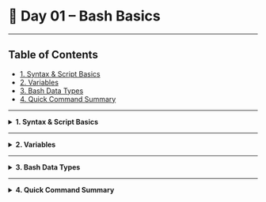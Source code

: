 # 🐧 Day 01 – Bash Basics

---

## Table of Contents

- [1. Syntax & Script Basics](#1-syntax--script-basics)
- [2. Variables](#2-variables)
- [3. Bash Data Types](#3-bash-data-types)
- [4. Quick Command Summary](#4-quick-command-summary)

---

<details>
<summary><strong>1. Syntax & Script Basics</strong></summary>

### Theory & Notes

- **Shebang (`#!/bin/bash`)**  
  Tells the OS to use Bash to interpret this script.
- **Comments (`#`)**  
  Lines beginning with `#` are ignored by Bash; use them to document your code.
- **Command Order**  
  Commands execute sequentially from top to bottom.
- **Semicolons (`;`)**  
  Separate multiple commands on the same line.
- **Script Workflow**  
  1. **Create** with `vi script.sh`  
  2. **Add shebang** as first line: `#!/bin/bash`  
  3. **Make executable:** `chmod +x script.sh`  
  4. **Run:** `./script.sh`

### Example

```bash
#!/bin/bash
# greet.sh — print greeting
echo "Hello, World!"
````

```output
Hello, World!
```

| Command            | Purpose                  | Example              |
| ------------------ | ------------------------ | -------------------- |
| `#!/bin/bash`      | Specify Bash interpreter | N/A                  |
| `# comment`        | Ignore line              | `# backup script`    |
| `chmod +x file.sh` | Make script executable   | `chmod +x backup.sh` |
| `./script.sh`      | Run the script           | `./backup.sh`        |

</details>

---

<details>
<summary><strong>2. Variables</strong></summary>

### Theory & Notes

* **User-Defined Variables:** custom variables you set in your session (analogy: sticky note on your desk).  
  - Syntax: `NAME="value"`  
  - Example: `FAVORITE_SNACK="cookies"`

* **Environment Variables (Predefined):** system-set variables available to all shells and subprocesses (analogy: office hallway bulletin board).  
  - Syntax: `export NAME="value"`  
  - Example: `export FAVORITE_SNACK="cookies"`  
  - **Permanent via `~/.bashrc`:** append `export NAME="value"` to your `~/.bashrc` so it loads in every new session.

* **Access:** `$NAME` or `${NAME}`  
* **Read Input:** `read VAR` stores user input  
* **Unset:** `unset VAR` deletes the variable  
* **Naming Rules:** start with letter/underscore, case-sensitive, no special chars  * **Naming Rules:**  
  1. **Start Character:** must begin with a letter (`A–Z`, `a–z`) or underscore (`_`).  
     * Valid: `VAR1`, `_temp`, `myVar`  
     * Invalid: `1VAR`, `-name`, `@home`  
  2. **Allowed Characters:** letters, digits (`0–9`), and underscores only.  
  3. **No Spaces or Symbols:** cannot include spaces, hyphens, punctuation, or special chars.  
  4. **Case-Sensitive:** `MyVar` ≠ `myvar`.  
  5. **Convention:**  
     * Uppercase for variables meant as environment/config (e.g., `PATH`, `FAVORITE_SNACK`).  
     * Lowercase for internal script vars (e.g., `count`, `file_path`).


### Example

```bash
#!/bin/bash

# 1) User-defined (deck-board):
FAVORITE_SNACK="cookies"
echo "Deck-board: $FAVORITE_SNACK"

# 2) Check before export:
python3 -c 'import os; print(os.getenv("FAVORITE_SNACK"))'   # None

# 3) Export to environment (session-only):
export FAVORITE_SNACK
echo "Hallway board: $FAVORITE_SNACK"

# 4) Make permanent via ~/.bashrc:
echo 'export FAVORITE_SNACK="cookies"' >> ~/.bashrc
source ~/.bashrc

# 5) In a new shell session, verify permanence:
bash -c 'python3 -c "import os; print(os.getenv(\"FAVORITE_SNACK\"))"'
````

```output
Deck-board: cookies
None
Hallway board: cookies
cookies
cookies
```

---

| Command                           | Purpose                               | Example                                                      |
| --------------------------------- | ------------------------------------- | ------------------------------------------------------------ |
| `NAME="value"`                    | Create user-defined variable          | `FAVORITE_SNACK="cookies"`                                   |
| `echo "$NAME"`                    | Display variable value                | `echo "$FAVORITE_SNACK"`                                     |
| `export NAME`                     | Convert to environment variable       | `export FAVORITE_SNACK`                                      |
| `python3 -c '…os.getenv("NAME")'` | Check environment variable via Python | `python3 -c 'import os; print(os.getenv("FAVORITE_SNACK"))'` |
| `unset NAME`                      | Remove variable                       | `unset FAVORITE_SNACK`                                       |

</details>

---

<details>
<summary><strong>3. Bash Data Types</strong></summary>

### Understanding Bash Data Types

#### Strings

Strings store text and support concatenation and substring extraction.

**Example:**

```bash
greeting="Hello"
name="Akhil"
full="$greeting, $name!"
echo "$full"
```

#### Numbers

Bash supports integer arithmetic with `$((...))`.

**Example:**

```bash
# Number example
num1=5
num2=10
sum=$((num1 + num2))
Difference=$((num2 - num1))
Product=$((num1 * num2))
Division=$((num2 / num1))
Modulas=$((num1 % num2))
echo "Sum: $sum, Difference: $Difference, Product: $Product, Division: $Division, Modulas: $Modulas"
```

#### Arrays

Indexed arrays store multiple values.

**Example:**

```bash
fruits=("apple" "banana" "cherry")
for f in "${fruits[@]}"; do
  echo "$f"
done
```

#### Associative Arrays

Key-value pairs (declare with `-A`).

**Example:**

```bash
#!bin/bash
declare -A colors
colors[apple]="red"
colors[banana]="yellow"
echo ${colors[apple]} # red
echo ${colors[banana]} # yellow
```

**Note:** Bash lacks native floating-point. Use `bc` or `awk` for decimals.

</details>

---

<details>
<summary><strong>4. Quick Command Summary</strong></summary>

| Command              | Purpose                        |                       |
| -------------------- | ------------------------------ | --------------------- |
| `vi script.sh`       | Create/edit script             |                       |
| `chmod +x script.sh` | Make script executable         |                       |
| `./script.sh`        | Execute script                 |                       |
| `NAME="value"`       | Assign variable                |                       |
| `export VAR`         | Export variable to environment |                       |
| `unset VAR`          | Remove variable                |                       |
| `$((a + b))`         | Integer arithmetic             |                       |
| `\|`                 | `, `>`, `>>`, `<\`             | Pipe and redirect I/O |

</details>
